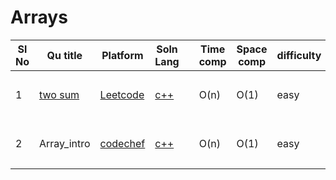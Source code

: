 # Arrays

| Sl No | Qu title | Platform                            | Soln Lang |   | Time comp | Space comp | difficulty |    | approach |
| --     | ---     |   ------                            | ---       |-- | ---       | ---        | ----       | -- | ---------|
| 1    | [two sum](https://leetcode.com/problems/two-sum)   | [Leetcode](https://github.com/Rikhldr0267/Code-Insight/blob/main/Leetcode/leetcodeQuestions.md) | [c++](https://github.com/Rikhldr0267/Code-Insight/blob/main/Leetcode/Arrays/C%2B%2B/two%20sum.cpp)|   | O(n)       | O(1)        | easy       |    | <ol><li>Hashing</li><li>map</li> </ol>|
| 2    | Array_intro   | [codechef](https://github.com/Rikhldr0267/Code-Insight/blob/main/CodeChef/codechefQuestions.md) |[c++](https://github.com/Rikhldr0267/Code-Insight/blob/main/CodeChef/Array/C%2B%2B/array_intro.cpp)|   | O(n)       | O(1)        | easy       |    | <ol><li>Hashing</li><li>map</li> </ol>|
